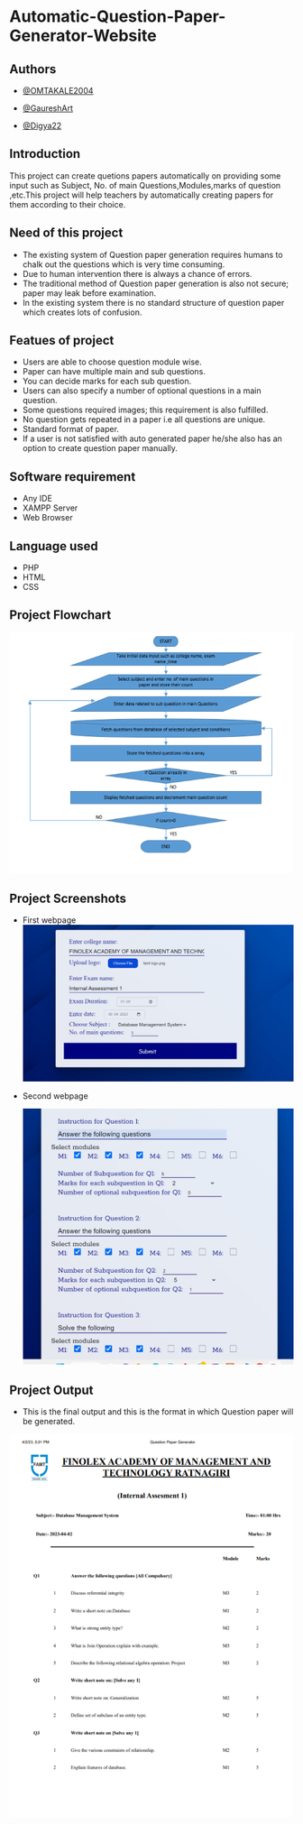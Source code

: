 # Automatic-Question-Paper-Generator-Website


## Authors

- [@OMTAKALE2004](https://github.com/OMTAKALE2004)
  
-  [@GaureshArt](https://github.com/GaureshArt)

- [@Digya22](https://github.com/Digya22)


  




## Introduction 

This project can create quetions papers automatically on providing some input such as Subject, No. of main Questions,Modules,marks of question ,etc.This project will help teachers by automatically creating papers for them according to their choice.


## Need of this project

-   The existing system of Question paper
    generation requires humans to chalk out
    the questions which is very time
    consuming.
-   Due to human intervention there is always
    a chance of errors.
- The traditional method of Question paper
    generation is also not secure; paper may
    leak before examination.
-  In the existing system there is no standard
    structure of question paper which creates
    lots of confusion.


## Featues of project

- Users are able to choose question module
    wise.
- Paper can have multiple main and sub
  questions.
- You can decide marks for each sub question.
- Users can also specify a number of optional
  questions in a main question.
- Some questions required images; this
  requirement is also fulfilled.
- No question gets repeated in a paper i.e all
  questions are unique.
- Standard format of paper.
- If a user is not satisfied with auto generated
  paper he/she also has an option to create
  question paper manually.


## Software requirement

- Any IDE
- XAMPP Server
- Web Browser


## Language used
- PHP
- HTML
- CSS

## Project Flowchart
![logo](https://github.com/OMTAKALE2004/Automatic-Question-Paper-Generator-Website/blob/main/Screenshot%202023-09-06%20204220.png)

## Project Screenshots
- First webpage
![logo1](https://github.com/OMTAKALE2004/Automatic-Question-Paper-Generator-Website/blob/main/input%201.png)

- Second webpage

  ![logo2](https://github.com/OMTAKALE2004/Automatic-Question-Paper-Generator-Website/blob/main/input%202.png)


## Project Output 
- This is the final output and this is the format in which Question paper will be generated.



![logo3](https://github.com/OMTAKALE2004/Automatic-Question-Paper-Generator-Website/blob/main/output.png)










